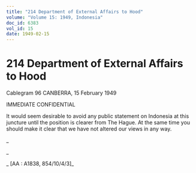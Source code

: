 ```yaml
---
title: "214 Department of External Affairs to Hood"
volume: "Volume 15: 1949, Indonesia"
doc_id: 6383
vol_id: 15
date: 1949-02-15
---
```


# 214 Department of External Affairs to Hood

Cablegram 96 CANBERRA, 15 February 1949

IMMEDIATE CONFIDENTIAL

It would seem desirable to avoid any public statement on Indonesia at this juncture until the position is clearer from The Hague. At the same time you should make it clear that we have not altered our views in any way.

_

_

_ [AA : A1838, 854/10/4/3]_
